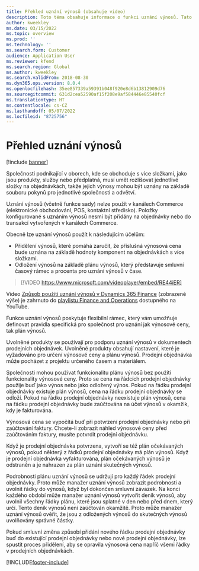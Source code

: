 ```yaml
---
title: Přehled uznání výnosů (obsahuje video)
description: Toto téma obsahuje informace o funkci uznání výnosů. Tato funkce poskytuje flexibilní rámec, který vaší společnosti umožňuje definovat vlastní pravidla uznání výnosové ceny a plánu výnosů pro objednávky s více složkami.
author: kweekley
ms.date: 03/15/2022
ms.topic: overview
ms.prod: ''
ms.technology: ''
ms.search.form: Customer
audience: Application User
ms.reviewer: kfend
ms.search.region: Global
ms.author: kweekley
ms.search.validFrom: 2018-08-30
ms.dyn365.ops.version: 8.0.4
ms.openlocfilehash: 35ee857339a59391b048f920e8d6b13812909d76
ms.sourcegitcommit: 631d2cea52590af15f208e9af584446e85540fcf
ms.translationtype: HT
ms.contentlocale: cs-CZ
ms.lasthandoff: 05/07/2022
ms.locfileid: "8725756"
---
```

# <a name="revenue-recognition-overview"></a>Přehled uznání výnosů

[!include [banner](../includes/banner.md)]

Společnosti podnikající v oborech, kde se obchoduje s více složkami, jako jsou produkty, služby nebo předplatná, musí umět rozlišovat jednotlivé složky na objednávkách, takže jejich výnosy mohou být uznány na základě souboru pokynů pro jednotlivé společnosti a odvětví.

Uznání výnosů (včetně funkce sady) nelze použít v kanálech Commerce (elektronické obchodování, POS, kontaktní středisko). Položky konfigurované s uznáním výnosů nesmí být přidány na objednávky nebo do transakcí vytvořených v kanálech Commerce.

Obecně lze uznání výnosů použít k následujícím účelům:

* Přidělení výnosů, které pomáhá zaručit, že příslušná výnosová cena bude uznána na základě hodnoty komponent na objednávkách s více složkami.
* Odložení výnosů na základě plánu výnosů, který představuje smluvní časový rámec a procenta pro uznání výnosů v čase.

> [!VIDEO https://www.microsoft.com/videoplayer/embed/RE44iER]

Video [Způsob použití uznání výnosů v Dynamics 365 Finance](https://youtu.be/v3amIsiqvoo) (zobrazené výše) je zahrnuto do [playlistu Finance and Operations](https://www.youtube.com/playlist?list=PLcakwueIHoT_SYfIaPGoOhloFoCXiUSyW) dostupného na YouTube.

Funkce uznání výnosů poskytuje flexibilní rámec, který vám umožňuje definovat pravidla specifická pro společnost pro uznání jak výnosové ceny, tak plán výnosů.

Uvolněné produkty se používají pro podporu uznání výnosů v dokumentech prodejních objednávek. Uvolněné produkty obsahují nastavení, které je vyžadováno pro určení výnosové ceny a plánu výnosů. Prodejní objednávka může pocházet z projektu určeného časem a materiálem.

Společnosti mohou používat funkcionalitu plánu výnosů bez použití funkcionality výnosové ceny. Proto se cena na řádcích prodejní objednávky použije buď jako výnos nebo jako odložený výnos. Pokud na řádku prodejní objednávky existuje plán výnosů, cena na řádku prodejní objednávky se odloží. Pokud na řádku prodejní objednávky neexistuje plán výnosů, cena na řádku prodejní objednávky bude zaúčtována na účet výnosů v okamžik, kdy je fakturována.

Výnosová cena se vypočítá buď při potvrzení prodejní objednávky nebo při zaúčtování faktury. Chcete-li zobrazit náhled výnosové ceny před zaúčtováním faktury, musíte potvrdit prodejní objednávku.

Když je prodejní objednávka potvrzena, vytvoří se též plán očekávaných výnosů, pokud některý z řádků prodejní objednávky má plán výnosů. Když je prodejní objednávka vyfakturována, plán očekávaných výnosů je odstraněn a je nahrazen za plán uznání skutečných výnosů.

Podrobnosti plánu uznání výnosů se udržují pro každý řádek prodejní objednávky. Proto může manažer uznání výnosů zobrazit podrobnosti a uvolnit řádky do výnosů, když byl dokončen smluvní závazek. Na konci každého období může manažer uznání výnosů vytvořit deník výnosů, aby uvolnil všechny řádky plánu, které jsou splatné v den nebo před dnem, který určí. Tento deník výnosů není zaúčtován okamžitě. Proto může manažer uznání výnosů ověřit, že jsou z odložených výnosů do skutečných výnosů uvolňovány správné částky.

Pokud smluvní změna způsobí přidání nového řádku prodejní objednávky buď do existující prodejní objednávky nebo nové prodejní objednávky, lze spustit proces přidělení, aby se opravila výnosová cena napříč všemi řádky v prodejních objednávkách.


[!INCLUDE[footer-include](../../includes/footer-banner.md)]
